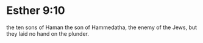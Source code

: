 # Esther 9:10

the ten sons of Haman the son of Hammedatha, the enemy of the Jews, but they laid no hand on the plunder.
